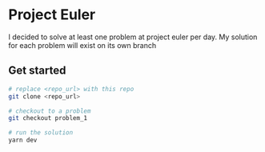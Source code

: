 # Project Euler

I decided to solve at least one problem at project euler per day. My solution for each problem will exist on its own branch

## Get started

```bash
# replace <repo_url> with this repo
git clone <repo_url>

# checkout to a problem
git checkout problem_1

# run the solution
yarn dev
```